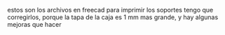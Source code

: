 estos son los archivos en freecad para imprimir los soportes
tengo que corregirlos, porque la tapa de la caja es 1 mm mas grande, y hay algunas mejoras que hacer
